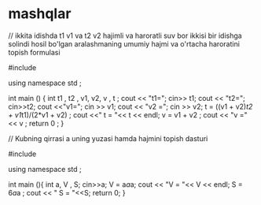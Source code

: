 # mashqlar

// ikkita idishda t1 v1 va t2 v2 hajimli va haroratli suv bor ikkisi bir idishga solindi hosil bo'lgan aralashmaning
umumiy hajmi va o'rtacha haroratini topish formulasi

#include<iostream>

using namespace std ;

int main () {
	int t1 , t2 , v1, v2, v , t ;
	cout << "t1=";
	cin>> t1;
	cout << "t2=";
	cin>>t2;
	cout <<"v1=";
	cin >> v1;
	cout << "v2 =";
	cin >> v2;
	t = ((v1 + v2)*t2 + v1*t1)/(2*v1 + v2) ;
	cout <<" t = "<< t << endl;
	v = v1 + v2 ;
	cout << "v ="<< v ;
	return 0 ;
}

// Kubning qirrasi a uning yuzasi hamda hajmini topish dasturi
	
#include<iostream>

using namespace std ;

int main (){
	int a, V , S;
	cin>>a;
	V = a*a*a;
	cout << "V = "<< V << endl;
	S = 6*a*a ;
	cout << " S = "<<S;
	return 0;
}	
